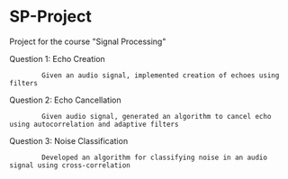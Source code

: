 # SP-Project

Project for the course "Signal Processing"

Question 1: Echo Creation

            Given an audio signal, implemented creation of echoes using filters

Question 2: Echo Cancellation

            Given audio signal, generated an algorithm to cancel echo using autocorrelation and adaptive filters

Question 3: Noise Classification

            Developed an algorithm for classifying noise in an audio signal using cross-correlation
